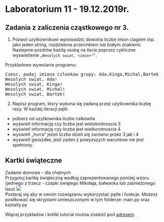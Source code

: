 # Laboratorium 11 - 19.12.2019r.

## Zadania z zaliczenia cząstkowego nr 3.
1) Pozwol uzytkownikowi wprowadzic dowolna liczbe imion ciagiem 
(np. jako jeden string, rozdzielone przecinkiem lub białym znakiem). 
Nastepnie pozdrów każdą osobę na liscie poprzez cykliczne wyswietlenie ``„Wesolych swiat, <imie>!”``.

Przykladowe wywolanie programu:
<pre>
Czesc, podaj imiona czlonkow grupy: Ada,Kinga,Michal,Bartek
Wesolych swiat, Ada!
Wesolych swiat, Kinga!
Wesolych swiat, Michal!
Wesolych swiat, Bartek!
</pre>

2) Napisz program, ktory wykona się zadaną przez użytkownika liczbę razy.
W każdej iteracji pętli:
- pobierz od uzytkownika liczbe calkowita
- wyświetl informację czy liczba jest wielokrotnoscia 3
- wyświetl informację czy liczba jest wielkorotnoscia 4
- wyswietl „hurra” jeżeli liczba dzieli się zarówno przez 3 jak i 4
- wyswietl gwiazdke, jesli zaden z powyzszych warunkow nie jest spełniony.

## Kartki świąteczne
Zadanie domowe - dla chętnych <br>
Przygotuj kartkę świąteczną według zaprezentowanego poniżej wzoru (jednego z trzecz - czapki świętego Mikołaja, bałwanka lub zaśnieżonego lasu)
![](https://github.com/majsylw/Introduction-to-programming-in-python/blob/master/screens/kartki.png)<br>
Postaraj się aby w swoim rozwiązaniu wykorzystać pętle i funkcje.
Możesz posiłkować się skryptami umieszczonymi w tym folderze: main.py oraz ksztalty.py

Więcej przykładów i krótki tutorial można znaleźć pod [adresem](https://www.101computing.net/christmas-tree/).
